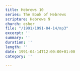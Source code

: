```yaml
---
title: Hebrews 10
series: The Book of Hebrews
scripture: Hebrews 9
church: esher
file: "/1991/1991-04-14/mp3"
excerpt: ''
summary: ''
duration: ''
length: ''
date: 1991-04-14T12:00:00+01:00
category: ''

---
```

